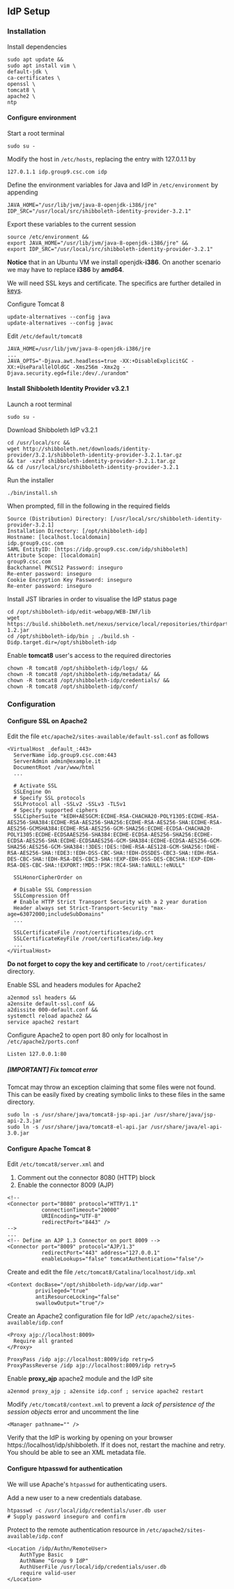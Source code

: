 ## IdP Setup


### Installation

Install dependencies
```
sudo apt update &&
sudo apt install vim \
default-jdk \
ca-certificates \
openssl \
tomcat8 \
apache2 \
ntp
```

#### Configure environment

Start a root terminal
```
sudo su -
```

Modify the host in `/etc/hosts`, replacing the entry with 127.0.1.1 by
```
127.0.1.1 idp.group9.csc.com idp
```

Define the environment variables for Java and IdP in `/etc/environment` by appending
```
JAVA_HOME="/usr/lib/jvm/java-8-openjdk-i386/jre"
IDP_SRC="/usr/local/src/shibboleth-identity-provider-3.2.1"
```

Export these variables to the current session
```
source /etc/environment &&
export JAVA_HOME="/usr/lib/jvm/java-8-openjdk-i386/jre" &&
export IDP_SRC="/usr/local/src/shibboleth-identity-provider-3.2.1"
```

**Notice** that in an Ubuntu VM we install openjdk-**i386**.
On another scenario we may have to replace **i386** by **amd64**. 

We will need SSL keys and certificate.
The specifics are further detailed in [keys].

Configure Tomcat 8
```
update-alternatives --config java
update-alternatives --config javac
```
Edit `/etc/default/tomcat8`
```
JAVA_HOME=/usr/lib/jvm/java-8-openjdk-i386/jre
...
JAVA_OPTS="-Djava.awt.headless=true -XX:+DisableExplicitGC -XX:+UseParallelOldGC -Xms256m -Xmx2g -Djava.security.egd=file:/dev/./urandom"
```


#### Install Shibboleth Identity Provider v3.2.1

Launch a root terminal
```
sudo su -
```

Download Shibboleth IdP v3.2.1
```
cd /usr/local/src &&
wget http://shibboleth.net/downloads/identity-provider/3.2.1/shibboleth-identity-provider-3.2.1.tar.gz
&& tar -xzvf shibboleth-identity-provider-3.2.1.tar.gz
&& cd /usr/local/src/shibboleth-identity-provider-3.2.1
```
Run the installer
```
./bin/install.sh
```
When prompted, fill in the following in the required fields
```
Source (Distribution) Directory: [/usr/local/src/shibboleth-identity-provider-3.2.1]
Installation Directory: [/opt/shibboleth-idp]
Hostname: [localhost.localdomain]
idp.group9.csc.com
SAML EntityID: [https://idp.group9.csc.com/idp/shibboleth]
Attribute Scope: [localdomain]
group9.csc.com
Backchannel PKCS12 Password: inseguro
Re-enter password: inseguro
Cookie Encryption Key Password: inseguro
Re-enter password: inseguro
```

Install JST libraries in order to visualise the IdP status page
```
cd /opt/shibboleth-idp/edit-webapp/WEB-INF/lib
wget https://build.shibboleth.net/nexus/service/local/repositories/thirdparty/content/javax/servlet/jstl/1.2/jstl-1.2.jar
cd /opt/shibboleth-idp/bin ; ./build.sh -Didp.target.dir=/opt/shibboleth-idp
```

Enable **tomcat8** user's access to the required directories
```
chown -R tomcat8 /opt/shibboleth-idp/logs/ &&
chown -R tomcat8 /opt/shibboleth-idp/metadata/ &&
chown -R tomcat8 /opt/shibboleth-idp/credentials/ &&
chown -R tomcat8 /opt/shibboleth-idp/conf/
```

### Configuration

#### Configure SSL on Apache2

Edit the file `etc/apache2/sites-available/default-ssl.conf` as follows
```
<VirtualHost _default_:443>
  ServerName idp.group9.csc.com:443
  ServerAdmin admin@example.it
  DocumentRoot /var/www/html
  ...
  
  # Activate SSL
  SSLEngine On
  # Specify SSL protocols
  SSLProtocol all -SSLv2 -SSLv3 -TLSv1
  # Specify supported ciphers
  SSLCipherSuite "kEDH+AESGCM:ECDHE-RSA-CHACHA20-POLY1305:ECDHE-RSA-AES256-SHA384:ECDHE-RSA-AES256-SHA256:ECDHE-RSA-AES256-SHA:ECDHE-RSA-AES256-GCMSHA384:ECDHE-RSA-AES256-GCM-SHA256:ECDHE-ECDSA-CHACHA20-POLY1305:ECDHE-ECDSAAES256-SHA384:ECDHE-ECDSA-AES256-SHA256:ECDHE-ECDSA-AES256-SHA:ECDHE-ECDSAAES256-GCM-SHA384:ECDHE-ECDSA-AES256-GCM-SHA256:AES256-GCM-SHA384:!3DES:!DES:!DHE-RSA-AES128-GCM-SHA256:!DHE-RSA-AES256-SHA:!EDE3:!EDH-DSS-CBC-SHA:!EDH-DSSDES-CBC3-SHA:!EDH-RSA-DES-CBC-SHA:!EDH-RSA-DES-CBC3-SHA:!EXP-EDH-DSS-DES-CBCSHA:!EXP-EDH-RSA-DES-CBC-SHA:!EXPORT:!MD5:!PSK:!RC4-SHA:!aNULL:!eNULL"
  
  SSLHonorCipherOrder on
  
  # Disable SSL Compression
  SSLCompression Off
  # Enable HTTP Strict Transport Security with a 2 year duration
  Header always set Strict-Transport-Security "max-age=63072000;includeSubDomains"
  ...
  
  SSLCertificateFile /root/certificates/idp.crt
  SSLCertificateKeyFile /root/certificates/idp.key
  ...
</VirtualHost>
```

**Do not forget to copy the key and certificate** to `/root/certificates/` directory.

Enable SSL and headers modules for Apache2
```
a2enmod ssl headers &&
a2ensite default-ssl.conf &&
a2dissite 000-default.conf &&
systemctl reload apache2 &&
service apache2 restart 
```

Configure Apache2 to open port 80 only for localhost ìn `/etc/apache2/ports.conf`
```
Listen 127.0.0.1:80
```

##### [IMPORTANT] Fix tomcat error

Tomcat may throw an exception claiming that some files were not found.
This can be easily fixed by creating symbolic links to these files in the same directory.
```
sudo ln -s /usr/share/java/tomcat8-jsp-api.jar /usr/share/java/jsp-api-2.3.jar
sudo ln -s /usr/share/java/tomcat8-el-api.jar /usr/share/java/el-api-3.0.jar
```

#### Configure Apache Tomcat 8

Edit `/etc/tomcat8/server.xml` and
1. Comment out the connector 8080 (HTTP) block
2. Enable the connector 8009 (AJP)
```
<!--
<Connector port="8080" protocol="HTTP/1.1"
           connectionTimeout="20000"
           URIEncoding="UTF-8"
           redirectPort="8443" />
-->
...
<!-- Define an AJP 1.3 Connector on port 8009 -->
<Connector port="8009" protocol="AJP/1.3"
           redirectPort="443" address="127.0.0.1"
           enableLookups="false" tomcatAuthentication="false"/>
```

Create and edit the file `/etc/tomcat8/Catalina/localhost/idp.xml`
```
<Context docBase="/opt/shibboleth-idp/war/idp.war"
         privileged="true"
         antiResourceLocking="false"
         swallowOutput="true"/>
```

Create an Apache2 configuration file for IdP `/etc/apache2/sites-available/idp.conf`
```
<Proxy ajp://localhost:8009>
  Require all granted
</Proxy>

ProxyPass /idp ajp://localhost:8009/idp retry=5
ProxyPassReverse /idp ajp://localhost:8009/idp retry=5
```

Enable **proxy_ajp** apache2 module and the IdP site
```
a2enmod proxy_ajp ; a2ensite idp.conf ; service apache2 restart
```

Modify `/etc/tomcat8/context.xml` to prevent a *lack of persistence of the session objects* error
and uncomment the line
```
<Manager pathname="" />
```

Verify that the IdP is working by opening on your browser
https://localhost/idp/shibboleth.
If it does not, restart the machine and retry.
You should be able to see an XML metadata file.

#### Configure htpasswd for authentication

We will use Apache's `htpasswd` for authenticating users.

Add a new user to a new credentials database.
```
htpasswd -c /usr/local/idp/credentials/user.db user
# Supply password inseguro and confirm
```

Protect to the remote authentication resource in `/etc/apache2/sites-available/idp.conf`
```
<Location /idp/Authn/RemoteUser>
    AuthType Basic
    AuthName "Group 9 IdP"
    AuthUserFile /usr/local/idp/credentials/user.db
    require valid-user
</Location>
```

[keys]: keys/README.md